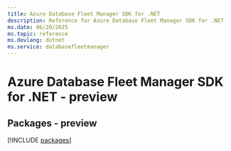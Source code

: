 ```yaml
---
title: Azure Database Fleet Manager SDK for .NET
description: Reference for Azure Database Fleet Manager SDK for .NET
ms.date: 06/20/2025
ms.topic: reference
ms.devlang: dotnet
ms.service: databasefleetmanager
---
```

# Azure Database Fleet Manager SDK for .NET - preview
## Packages - preview
[!INCLUDE [packages](database-fleet-manager-index.md)]